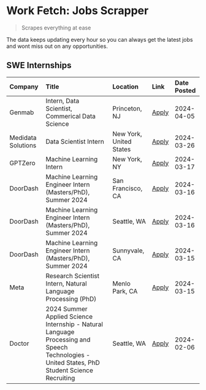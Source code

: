 # Work Fetch: Jobs Scrapper
> Scrapes everything at ease

The data keeps updating every hour so you can always get the latest jobs and wont miss out on any opportunities.

## SWE Internships
<!--START_SECTION:workfetch-->
| Company            | Title                                                                                                                                        | Location                | Link                                                                                                                                                                                                                                                                                                                                                   | Date Posted   |
|:-------------------|:---------------------------------------------------------------------------------------------------------------------------------------------|:------------------------|:-------------------------------------------------------------------------------------------------------------------------------------------------------------------------------------------------------------------------------------------------------------------------------------------------------------------------------------------------------|:--------------|
| Genmab             | Intern, Data Scientist, Commerical Data Science                                                                                              | Princeton, NJ           | [Apply](https://www.linkedin.com/jobs/view/intern-data-scientist-commerical-data-science-at-genmab-3887818362?position=10&pageNum=0&refId=jo8mYkP%2BKsifsAeasYSOqw%3D%3D&trackingId=LCnpBY8GWT42ol8xch%2F%2Frg%3D%3D&trk=public_jobs_jserp-result_search-card)                                                                                         | 2024-04-05    |
| Medidata Solutions | Data Scientist Intern                                                                                                                        | New York, United States | [Apply](https://www.linkedin.com/jobs/view/data-scientist-intern-at-medidata-solutions-3810253704?position=9&pageNum=0&refId=jo8mYkP%2BKsifsAeasYSOqw%3D%3D&trackingId=pEwwr0POi%2FW%2BV5I9gTf01Q%3D%3D&trk=public_jobs_jserp-result_search-card)                                                                                                      | 2024-03-26    |
| GPTZero            | Machine Learning Intern                                                                                                                      | New York, NY            | [Apply](https://www.linkedin.com/jobs/view/machine-learning-intern-at-gptzero-3860723963?position=8&pageNum=0&refId=jo8mYkP%2BKsifsAeasYSOqw%3D%3D&trackingId=z6gsQcM5axtW3L9cfyDhRw%3D%3D&trk=public_jobs_jserp-result_search-card)                                                                                                                   | 2024-03-17    |
| DoorDash           | Machine Learning Engineer Intern (Masters/PhD), Summer 2024                                                                                  | San Francisco, CA       | [Apply](https://www.linkedin.com/jobs/view/machine-learning-engineer-intern-masters-phd-summer-2024-at-doordash-3736457737?position=3&pageNum=0&refId=jo8mYkP%2BKsifsAeasYSOqw%3D%3D&trackingId=zrZ1XI%2ByyyHI7o8T1557mw%3D%3D&trk=public_jobs_jserp-result_search-card)                                                                               | 2024-03-16    |
| DoorDash           | Machine Learning Engineer Intern (Masters/PhD), Summer 2024                                                                                  | Seattle, WA             | [Apply](https://www.linkedin.com/jobs/view/machine-learning-engineer-intern-masters-phd-summer-2024-at-doordash-3736455966?position=4&pageNum=0&refId=jo8mYkP%2BKsifsAeasYSOqw%3D%3D&trackingId=g4pekusCRhPVVOhceBgYXA%3D%3D&trk=public_jobs_jserp-result_search-card)                                                                                 | 2024-03-16    |
| DoorDash           | Machine Learning Engineer Intern (Masters/PhD), Summer 2024                                                                                  | Sunnyvale, CA           | [Apply](https://www.linkedin.com/jobs/view/machine-learning-engineer-intern-masters-phd-summer-2024-at-doordash-3736454973?position=2&pageNum=0&refId=jo8mYkP%2BKsifsAeasYSOqw%3D%3D&trackingId=2Hvmt0XsiXokNjFDfoD4bA%3D%3D&trk=public_jobs_jserp-result_search-card)                                                                                 | 2024-03-15    |
| Meta               | Research Scientist Intern, Natural Language Processing (PhD)                                                                                 | Menlo Park, CA          | [Apply](https://www.linkedin.com/jobs/view/research-scientist-intern-natural-language-processing-phd-at-meta-3858718375?position=11&pageNum=0&refId=jo8mYkP%2BKsifsAeasYSOqw%3D%3D&trackingId=R32oRTuNgAL7TA%2FxXXun%2FA%3D%3D&trk=public_jobs_jserp-result_search-card)                                                                               | 2024-03-15    |
| Doctor             | 2024 Summer Applied Science Internship - Natural Language Processing and Speech Technologies - United States, PhD Student Science Recruiting | Seattle, WA             | [Apply](https://www.linkedin.com/jobs/view/2024-summer-applied-science-internship-natural-language-processing-and-speech-technologies-united-states-phd-student-science-recruiting-at-doctor-3819405754?position=12&pageNum=0&refId=jo8mYkP%2BKsifsAeasYSOqw%3D%3D&trackingId=ce6iE33LyY6mRALuEMF%2FtA%3D%3D&trk=public_jobs_jserp-result_search-card) | 2024-02-06    |
<!--END_SECTION:workfetch-->
